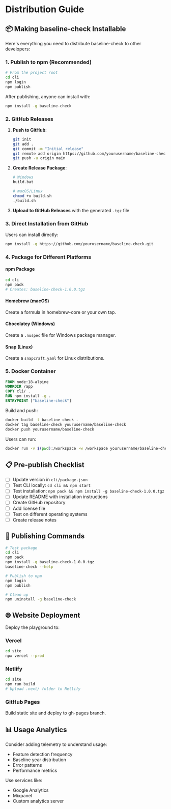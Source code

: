 # Distribution Guide

## 📦 Making baseline-check Installable

Here's everything you need to distribute baseline-check to other developers:

### 1. Publish to npm (Recommended)

```bash
# From the project root
cd cli
npm login
npm publish
```

After publishing, anyone can install with:
```bash
npm install -g baseline-check
```

### 2. GitHub Releases

1. **Push to GitHub**:
   ```bash
   git init
   git add .
   git commit -m "Initial release"
   git remote add origin https://github.com/yourusername/baseline-check.git
   git push -u origin main
   ```

2. **Create Release Package**:
   ```bash
   # Windows
   build.bat
   
   # macOS/Linux
   chmod +x build.sh
   ./build.sh
   ```

3. **Upload to GitHub Releases** with the generated `.tgz` file

### 3. Direct Installation from GitHub

Users can install directly:
```bash
npm install -g https://github.com/yourusername/baseline-check.git
```

### 4. Package for Different Platforms

#### npm Package
```bash
cd cli
npm pack
# Creates: baseline-check-1.0.0.tgz
```

#### Homebrew (macOS)
Create a formula in homebrew-core or your own tap.

#### Chocolatey (Windows)
Create a `.nuspec` file for Windows package manager.

#### Snap (Linux)
Create a `snapcraft.yaml` for Linux distributions.

### 5. Docker Container

```dockerfile
FROM node:18-alpine
WORKDIR /app
COPY cli/ .
RUN npm install -g .
ENTRYPOINT ["baseline-check"]
```

Build and push:
```bash
docker build -t baseline-check .
docker tag baseline-check yourusername/baseline-check
docker push yourusername/baseline-check
```

Users can run:
```bash
docker run -v $(pwd):/workspace -w /workspace yourusername/baseline-check
```

## 📋 Pre-publish Checklist

- [ ] Update version in `cli/package.json`
- [ ] Test CLI locally: `cd cli && npm start`
- [ ] Test installation: `npm pack && npm install -g baseline-check-1.0.0.tgz`
- [ ] Update README with installation instructions
- [ ] Create GitHub repository
- [ ] Add license file
- [ ] Test on different operating systems
- [ ] Create release notes

## 🚀 Publishing Commands

```bash
# Test package
cd cli
npm pack
npm install -g baseline-check-1.0.0.tgz
baseline-check --help

# Publish to npm
npm login
npm publish

# Clean up
npm uninstall -g baseline-check
```

## 🌐 Website Deployment

Deploy the playground to:

### Vercel
```bash
cd site
npx vercel --prod
```

### Netlify
```bash
cd site
npm run build
# Upload .next/ folder to Netlify
```

### GitHub Pages
Build static site and deploy to gh-pages branch.

## 📊 Usage Analytics

Consider adding telemetry to understand usage:
- Feature detection frequency
- Baseline year distribution
- Error patterns
- Performance metrics

Use services like:
- Google Analytics
- Mixpanel
- Custom analytics server